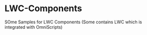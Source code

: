 # LWC-Components
SOme Samples for LWC Components (Some contains LWC which is integrated with OmniScripts)
